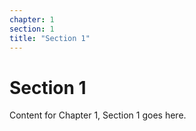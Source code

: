 ```yaml
---
chapter: 1
section: 1
title: "Section 1"
---
```


# Section 1

Content for Chapter 1, Section 1 goes here.
